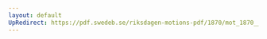 ```yaml
---
layout: default
UpRedirect: https://pdf.swedeb.se/riksdagen-motions-pdf/1870/mot_1870__fk__00033/mot_1870__fk__00033_003.pdf
---
```

